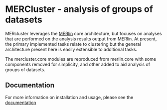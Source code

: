 # MERCluster - analysis of groups of datasets

MERcluster leverages the [MERlin](https://github.com/ZhuangLab/MERlin) core
architecture, but focuses on analyses that are performed on the analysis results
output from MERlin. At present, the primary implemented tasks relate to clustering 
but the general architecture present here is easily extensible to additional tasks. 

The mercluster.core modules are reproduced from merlin.core with some
components removed for simplicity, and other added to aid analysis of groups
of datasets.

## Documentation

For more information on installation and usage, please see the [documentation](https://mercluster.readthedocs.io/en/latest/)